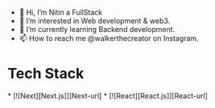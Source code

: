 - 👋 Hi, I’m Nitin a FullStack
- 👀 I’m interested in Web development & web3.
- 🌱 I’m currently learning Backend development.
- 📫 How to reach me @walkerthecreator on Instagram.


<h1>Tech Stack</h1>
* [![Next][Next.js]][Next-url]
* [![React][React.js]][React-url]

[Next.js]: https://img.shields.io/badge/next.js-000000?style=for-the-badge&logo=nextdotjs&logoColor=white
[Next-url]: https://nextjs.org/
[React.js]: https://img.shields.io/badge/React-20232A?style=for-the-badge&logo=react&logoColor=61DAFB
[React-url]: https://reactjs.org/
